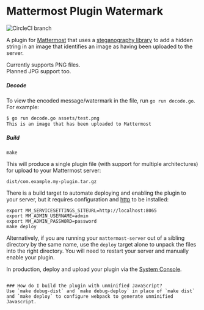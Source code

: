 # Mattermost Plugin Watermark
![CircleCI branch](https://img.shields.io/circleci/project/github/scottleedavis/mattermost-plugin-watermark/master.svg)

A plugin for [Mattermost](https://mattermost.com) that uses a [steganography library](https://github.com/auyer/steganography) to add a hidden string in an image that identifies an image as having been uploaded to the server.

Currently supports PNG files.  
Planned JPG support too.

##### Decode
To view the encoded message/watermark in the file, run `go run decode.go`.  For example:
```bash
$ go run decode.go assets/test.png 
This is an image that has been uploaded to Mattermost
```


##### Build
```
make
```

This will produce a single plugin file (with support for multiple architectures) for upload to your Mattermost server:

```
dist/com.example.my-plugin.tar.gz
```

There is a build target to automate deploying and enabling the plugin to your server, but it requires configuration and [http](https://httpie.org/) to be installed:
```
export MM_SERVICESETTINGS_SITEURL=http://localhost:8065
export MM_ADMIN_USERNAME=admin
export MM_ADMIN_PASSWORD=password
make deploy
```

Alternatively, if you are running your `mattermost-server` out of a sibling directory by the same name, use the `deploy` target alone to  unpack the files into the right directory. You will need to restart your server and manually enable your plugin.

In production, deploy and upload your plugin via the [System Console](https://about.mattermost.com/default-plugin-uploads).

```

### How do I build the plugin with unminified JavaScript?
Use `make debug-dist` and `make debug-deploy` in place of `make dist` and `make deploy` to configure webpack to generate unminified Javascript.
